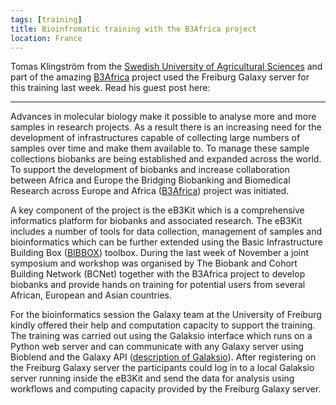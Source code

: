 ```yaml
---
tags: [training]
title: Bioinfromatic training with the B3Africa project
location: France
---
```


Tomas Klingström from the [Swedish University of Agricultural Sciences](www.slu.se/en) and part of the amazing
[B3Africa](www.b3africa.org) project used the Freiburg Galaxy server for this training last week.
Read his guest post here:

------

Advances in molecular biology make it possible to analyse more and more samples in research projects.
As a result there is an increasing need for the development of infrastructures capable of
collecting large numbers of samples over time and make them available to. To manage these
sample collections biobanks are being established and expanded across the world.
To support the development of biobanks and increase collaboration between
Africa and Europe the Bridging Biobanking and Biomedical Research across
Europe and Africa ([B3Africa](www.b3africa.org)) project was initiated.

A key component of the project is the eB3Kit which is a comprehensive informatics platform
for biobanks and associated research. The eB3Kit includes a number of tools for data collection,
management of samples and bioinformatics which can be further extended using
the Basic Infrastructure Building Box ([BIBBOX](http://bibbox.readthedocs.io/en/latest/)) toolbox. During the last week of
November a joint symposium and workshop was organised by The Biobank and
Cohort Building Network (BCNet) together with the B3Africa project to develop
biobanks and provide hands on training for potential users from several African, European and Asian countries.

For the bioinformatics session the Galaxy team at the University of Freiburg kindly offered
their help and computation capacity to support the training. The training was carried out
using the Galaksio interface which runs on a Python web server and can communicate with any
Galaxy server using Bioblend and the Galaxy API ([description of Galaksio](http://dx.doi.org/10.14806/ej.23.0.897)).
After registering on the Freiburg Galaxy server the participants could log in to a local Galaksio server
running inside the eB3Kit and send the data for analysis using workflows and computing
capacity provided by the Freiburg Galaxy server.
